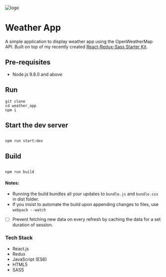 ![logo](https://image.ibb.co/g69ZDx/682111_cloud_512x512.png)

#  Weather App
A simple application to display  weather app using the OpenWeatherMap API. Built on top of my recently created [React-Redux-Sass Starter Kit](https://github.com/Gigacore/React-Redux-Sass-Starter).


## Pre-requisites
* Node.js 9.8.0 and above

## Run
```
git clone
cd weather_app
npm i
```


## Start the dev server
```

npm run start:dev

```

## Build
```

npm run build

```

#### Notes:
* Running the build bundles all your updates to ```bundle.js``` and ```bundle.css``` in dist folder.
* If you insist to automate the build upon appending changes to files, use ```webpack --watch```

- [ ] Prevent fetching new data on every refresh by caching the data for a set duration of session.

### Tech Stack

* React.js
* Redux
* JavaScript (ES6)
* HTML5
* SASS

